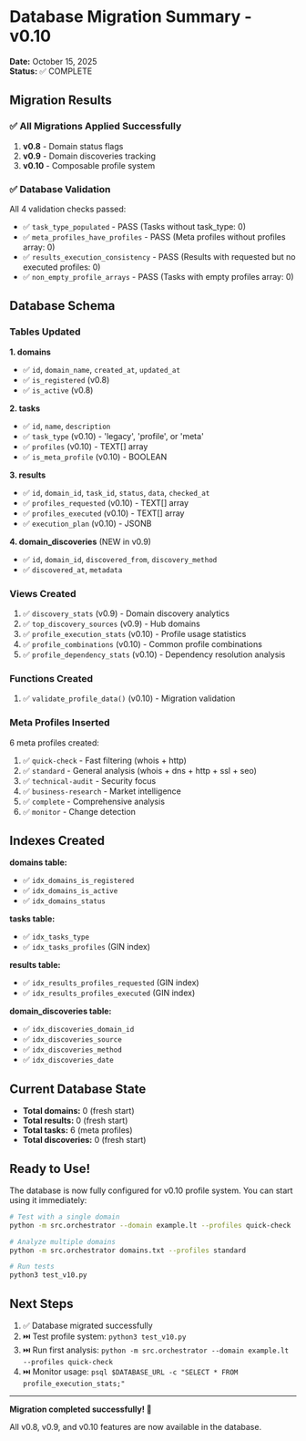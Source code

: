 # Database Migration Summary - v0.10

**Date:** October 15, 2025  
**Status:** ✅ COMPLETE

## Migration Results

### ✅ All Migrations Applied Successfully

1. **v0.8** - Domain status flags
2. **v0.9** - Domain discoveries tracking  
3. **v0.10** - Composable profile system

### ✅ Database Validation

All 4 validation checks passed:
- ✅ `task_type_populated` - PASS (Tasks without task_type: 0)
- ✅ `meta_profiles_have_profiles` - PASS (Meta profiles without profiles array: 0)
- ✅ `results_execution_consistency` - PASS (Results with requested but no executed profiles: 0)
- ✅ `non_empty_profile_arrays` - PASS (Tasks with empty profiles array: 0)

## Database Schema

### Tables Updated

**1. domains**
- ✅ `id`, `domain_name`, `created_at`, `updated_at`
- ✅ `is_registered` (v0.8)
- ✅ `is_active` (v0.8)

**2. tasks**
- ✅ `id`, `name`, `description`
- ✅ `task_type` (v0.10) - 'legacy', 'profile', or 'meta'
- ✅ `profiles` (v0.10) - TEXT[] array
- ✅ `is_meta_profile` (v0.10) - BOOLEAN

**3. results**
- ✅ `id`, `domain_id`, `task_id`, `status`, `data`, `checked_at`
- ✅ `profiles_requested` (v0.10) - TEXT[] array
- ✅ `profiles_executed` (v0.10) - TEXT[] array
- ✅ `execution_plan` (v0.10) - JSONB

**4. domain_discoveries** (NEW in v0.9)
- ✅ `id`, `domain_id`, `discovered_from`, `discovery_method`
- ✅ `discovered_at`, `metadata`

### Views Created

1. ✅ `discovery_stats` (v0.9) - Domain discovery analytics
2. ✅ `top_discovery_sources` (v0.9) - Hub domains
3. ✅ `profile_execution_stats` (v0.10) - Profile usage statistics
4. ✅ `profile_combinations` (v0.10) - Common profile combinations
5. ✅ `profile_dependency_stats` (v0.10) - Dependency resolution analysis

### Functions Created

1. ✅ `validate_profile_data()` (v0.10) - Migration validation

### Meta Profiles Inserted

6 meta profiles created:
1. ✅ `quick-check` - Fast filtering (whois + http)
2. ✅ `standard` - General analysis (whois + dns + http + ssl + seo)
3. ✅ `technical-audit` - Security focus
4. ✅ `business-research` - Market intelligence
5. ✅ `complete` - Comprehensive analysis
6. ✅ `monitor` - Change detection

## Indexes Created

**domains table:**
- ✅ `idx_domains_is_registered`
- ✅ `idx_domains_is_active`
- ✅ `idx_domains_status`

**tasks table:**
- ✅ `idx_tasks_type`
- ✅ `idx_tasks_profiles` (GIN index)

**results table:**
- ✅ `idx_results_profiles_requested` (GIN index)
- ✅ `idx_results_profiles_executed` (GIN index)

**domain_discoveries table:**
- ✅ `idx_discoveries_domain_id`
- ✅ `idx_discoveries_source`
- ✅ `idx_discoveries_method`
- ✅ `idx_discoveries_date`

## Current Database State

- **Total domains:** 0 (fresh start)
- **Total results:** 0 (fresh start)
- **Total tasks:** 6 (meta profiles)
- **Total discoveries:** 0 (fresh start)

## Ready to Use!

The database is now fully configured for v0.10 profile system. You can start using it immediately:

```bash
# Test with a single domain
python -m src.orchestrator --domain example.lt --profiles quick-check

# Analyze multiple domains
python -m src.orchestrator domains.txt --profiles standard

# Run tests
python3 test_v10.py
```

## Next Steps

1. ✅ Database migrated successfully
2. ⏭️ Test profile system: `python3 test_v10.py`
3. ⏭️ Run first analysis: `python -m src.orchestrator --domain example.lt --profiles quick-check`
4. ⏭️ Monitor usage: `psql $DATABASE_URL -c "SELECT * FROM profile_execution_stats;"`

---

**Migration completed successfully! 🎉**

All v0.8, v0.9, and v0.10 features are now available in the database.
